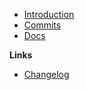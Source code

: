 - [Introduction](/)
- [Commits](/commits.md)
- [Docs](/docs.md)

**Links**

- [Changelog](/changelog)

